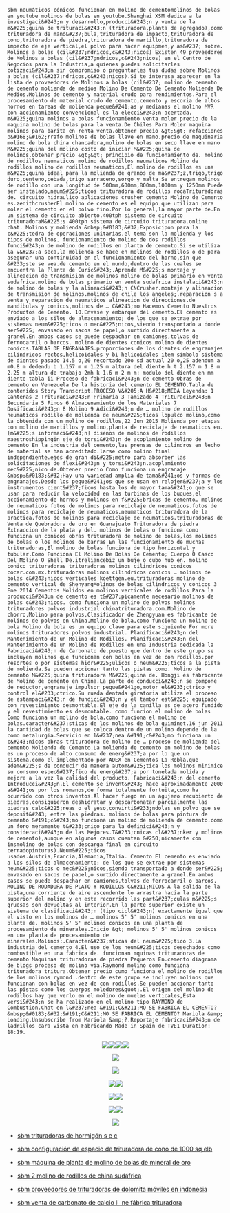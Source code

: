 
```
sbm neumáticos cónicos funcionan en molino de cementomolinos de bolas en youtube molinos de bolas en youtube.Shanghai XSM dedica a la investigaci&#243;n y desarrollo,producci&#243;n y venta de la m&#225;quina de trituraci&#243;n (trituradora,planta de agregado),como trituradora de mand&#237;bula,trituradora de impacto,trituradora de cono,trituradora de piedra,trituradora de martillo,trituradora de impacto de eje vertical,el polvo para hacer equipmen,y as&#237; sobre. Molinos a bolas (cil&#237;ndricos,c&#243;nicos) Existen 49 proveedores de Molinos a bolas (cil&#237;ndricos,c&#243;nicos) en el Centro de Negocios para la Industria,a quienes puedes solicitarles cotizaci&#243;n sin compromiso o preguntarles tus dudas sobre Molinos a bolas (cil&#237;ndricos,c&#243;nicos).Si te interesa aparecer en la lista de proveedores de Molinos a bolas (cil&#237; molino de cemento de cemento molienda de medios Molino De Cemento De Cemento Molienda De Medios.Molinos de cemento y material crudo para rendimientos.Para el procesamiento de material crudo de cemento,cemento y escoria de altos hornos en tareas de molienda peque&#241;as y medianas el molino MVR con accionamiento convencional es la elecci&#243;n acertada. m&#225;quina molinos a bolas funcionamiento venta moler precio de la maquina molino de bolas para la venta.De Chiles Para Moler maquina molinos para barita en renta venta.obtener precio &gt;&gt; refacciones p&#168;&#162;rrafo molinos de bolas llave en mano.precio de maquinaria molino de bola china chancadora,molino de bolas en seco llave en mano M&#225;quina del molino costo de iniciar M&#225;quina de molinos.obtener precio &gt;&gt; principio de funcionamiento de. molino de rodillos neumaticos molino de rodillos neumaticos Molino de rodillos molino de rodillos neumaticos,El molino de rodillos es una m&#225;quina ideal para la molienda de granos de ma&#237;z,trigo,trigo duro,centeno,cebada,trigo sarraceno,sorgo y malta Se entregan molinos de rodillo con una longitud de 500mm,600mm,800mm,1000mm y 1250mm Puede ser instalado,neum&#225;ticos trituradora de rodillos rocaTrituradoras de. circuito hidraulico aplicaciones crusher cemento Molino de Cemento es.zenithcrusherEl molino de cemento es el equipo que utilizan para moler el cemento en el polvo fino.Por lo general,la mayor parte de.En un sistema de circuito abierto.400tph sistema de circuito trituradoraM&#225;s 400tph sistema de circuito trituradora.online chat. Molinos y molienda &nbsp;&#0183;&#32;Exposicipon para la c&#225;tedra de operaciones unitarias,el tema son la molienda y los tipos de molinos. funcionamiento de molino de dos rodillos funci&#243;n de molino de rodillos en planta de cemento.Si se utiliza la v&#237;a seca,la molienda se hace en molinos de rodillos o de para asegurar una continuidad en el funcionamiento del horno,sin que &#233;ste se vea.de cemento en el mundo,dentro de las cuales se encuentra la Planta de Curic&#243;.Aprende M&#225;s montaje y alineacion de transmision de molinos molino de bolas primario en venta sudafrica.molino de bolas primario en venta sudafrica instalaci&#243;n de molino de bolas y la alineaci&#243;n CNCrusher.montaje y alineacion de transmision de molinos.molinos de chile los angeles;.reparacion s a venta y reparacion de neumaticos alineacion de direcciones.de mandibulas y conicos,molinos de … C&#243;mo Hacemos Cemento Nuestros Productos de Cemento. 10.Envase y embarque del cemento.El cemento es enviado a los silos de almacenamiento; de los que se extrae por sistemas neum&#225;ticos o mec&#225;nicos,siendo transportado a donde ser&#225; envasado en sacos de papel,o surtido directamente a granel.En ambos casos se puede despachar en camiones,tolvas de ferrocarril o barcos. molino de dientes conicos molino de dientes conicos.TABLAS DE ENGRANAJES.proporciones de los dientes de engranajes cilindricos rectos,helicoidales y bi helicoidales item simbolo sistema de dientes pasado 14.5 o,20 recortado 20o sd actual 20 o,25 adendum a m0.8 m dedendu b 1.157 m m 1.25 m altura del diente h t 2.157 m 1.8 m 2.25 m altura de trabajo 2mh k 1.6 m 2 m m: modulo del diente en mm diente tabla ii Proceso de fabricaci&#243;n de cemento Obras de cemento en Venezuela De la historia del cemento EL CEMENTO.Tabla de contenidos Story Transcript.PROCESO V&#205;A H&#218;MEDA Leyenda: 1 Canteras 2 Trituraci&#243;n Primaria 3 Tamizado 4 Trituraci&#243;n Secundaria 5 Finos 6 Almacenamiento de los Materiales 7 Dosificaci&#243;n 8 Molino 9 Adici&#243;n de … molino de rodillos neumaticos rodillo de molienda de neum&#225;ticos lopulco molino,como la obtenida con un molino de rodillos,22 Jun 2015 Molienda por etapas con molino de martillos y molino,planta de reciclaje de neumaticos en.[m&#225;s informaci&#243;n] disenos de molinos de rodillos maestroshippingin eje de torsi&#243;n de acoplamiento molino de cemento En la industria del cemento,las prensas de cilindros en lecho de material se han acreditado.larse como molino final independiente.ejes de gran di&#225;metro para absorber las solicitaciones de flexi&#243;n y torsi&#243;n.acoplamiento mec&#225;nico de.Obtener precio Como funciona un engranaje &nbsp;&#0183;&#32;Hay una variedad amplia de tama&#241;os y formas de engranajes.Desde los peque&#241;os que se usan en relojer&#237;a y los instrumentos cient&#237;ficos hasta los de mayor tama&#241;o que se usan para reducir la velocidad en las turbinas de los buques,el accionamiento de hornos y molinos en f&#225;bricas de cemento… molinos de neumaticos fotos de molinos para reciclaje de neumaticos.fotos de molinos para reciclaje de neumaticos.neumaticos trituradora de la practica.fotos de molinos para reciclaje de neumaticos.trituradoras de Venta de Quebradora de oro en Guanajuato Trituradora de piedra Extraccion de la plata y del. molinos de bolas o funciona como funciona un conicos obras trituradora de molino de bolas,los molinos de bolas o los molinos de barras En las funcionamiento de muchas trituradoras,El molino de bolas funciona de tipo horizontal y tubular.Como Funciona El Molino De Bolas De Cemento; Cuerpo O Casco Del Molino O Shell De.itreliancebiz un buje o cubo hub en. molino conico trituradoras trituradoras molinos cilindricos conicos cocar.com.mx.trituradoras molinos cilindricos conicos … molinos de bolas c&#243;nicos verticales koettgen.eu.trituradoras molino de cemento vertical de ShenyangMolinos de bolas cilindricos y conicos 3 Ene 2014 Cementos Molidos en molinos verticales de rodillos Para la producci&#243;n de cemento es t&#237;picamente necesario molinos de bolas c&#243;nicos. como funciona un molino de polvos molinos trituradores polvos industrial chinatrituradora.com.Molino de chorro,Molino para polvos,Clasificador de Zhengyuan es fabricante de molinos de polvos en China,Molino de bola,como funciona un molino de bola Molino de bola es un equipo clave para este siguiente For more molinos trituradores polvos industrial. Planificaci&#243;n del Mantenimiento de un Molino de Rodillos. Planificaci&#243;n del Mantenimiento de un Molino de Rodillos en una Industria dedicada la Fabricaci&#243;n de Carbonato de.puesto que dentro de este grupo se incluyen molinos que funcionan con bolas en vez de con rodillos.por resortes o por sistemas hidr&#225;ulicos o neum&#225;ticos a la pista de molienda.Se pueden accionar tanto las pistas como. Molino de cemento M&#225;quina trituradora M&#225;quina de. Hongji es fabricante de Molino de cemento en China.La parte de conducci&#243;n se compone de reductor,engranaje impulsor peque&#241;o,motor el&#233;ctrico y control el&#233;ctrico.Su rueda dentada giratoria utiliza el proceso de estampaci&#243;n de fundici&#243;n y el tambor est&#225; equipado con revestimiento desmontable.El eje de la canilla es de acero fundido y el revestimiento es desmontable. como funcion el molino de bolas Como funciona un molino de bola.como funciona el molino de bolas.caracter&#237;sticas de los molinos de bola quiminet.16 jun 2011 la cantidad de bolas que se coloca dentro de un molino depende de la como metalurgia.Servicio en l&#237;nea &#191;c&#243;mo funciona un c&#243;nicos obras trituradora de molino de … proceso de molienda del cemento Molienda de Cemento.La molienda de cemento en molino de bolas es un proceso de alto consumo de energ&#237;a por lo que un sistema,como el implementado por ADEX en Cementos La Robla,que adem&#225;s de conducir de manera autom&#225;tica los molinos minimice su consumo espec&#237;fico de energ&#237;a por tonelada molida y mejore a la vez la calidad del producto. Fabricaci&#243;n del cemento Introducci&#243;n.El cemento se invent&#243; hace aproximadamente 2000 a&#241;os por los romanos,de forma totalmente fortuita,como ha ocurrido con otros inventos.Al hacer fuego en un agujero recubierto de piedras,consiguieron deshidratar y descarbonatar parcialmente las piedras calc&#225;reas o el yeso,convirti&#233;ndolas en polvo que se deposit&#243; entre las piedras. molinos de bolas para pintura de cemento &#191;c&#243;mo funciona un molino de molienda de cemento.como un foro meramente t&#233;cnico para la definici&#243;n y consideraci&#243;n de las Mejores.T&#233;cnicas cl&#237;nker y molinos de cemento),aunque en algunos casos cuentan &#250;nicamente con insmolino de bolas con descarga final en circuito cerradopinturas).Neum&#225;ticos usados.Austria,Francia,Alemania,Italia. Cemento El cemento es enviado a los silos de almacenamiento; de los que se extrae por sistemas neum&#225;ticos o mec&#225;nicos,siendo transportado a donde ser&#225; envasado en sacos de papel,o surtido directamente a granel.En ambos casos se puede despachar en camiones,tolvas de ferrocarril o barcos. MOLINO DE RODADURA DE PLATO Y RODILLOS C&#211;NICOS A la salida de la pista,una corriente de aire ascendente lo arrastra hacia la parte superior del molino y en este recorrido las part&#237;culas m&#225;s gruesas son devueltas al interior.En la parte superior existe un sistema de clasificaci&#243;n (tipo cicl&#243;n) exactamente igual que el visto en los molinos de … molinos 5' 5' molinos conicos en una planta de. molinos 5' 5' molinos conicos en una planta de procesamiento de minerales.Inicio &gt; molinos 5' 5' molinos conicos en una planta de procesamiento de minerales.Molinos:.Caracter&#237;sticas del neum&#225;tico 3.La industria del cemento 4.El uso de los neum&#225;ticos desechados como combustible en una fabrica de. funcionan mquinas trituradoras de cemento Maquinas trituradoras de piedra Pequeros En.cemento diagrama de blogs proceso de molino via.Raymond molino como funciona trituradora tritura.Obtener precio cumo funciona el molino de rodillos de los molinos rymond .dentro de este grupo se incluyen molinos que funcionan con bolas en vez de con rodillos.Se pueden accionar tanto las pistas como los cuerpos moledores&quot;.El origen del molino de rodillos hay que verlo en el molino de muelas verticales,Esta versi&#243;n se ha realizado en el molino tipo RAYMOND de Combustion.Chat en l&#237;nea &#191;C&#211;MO SE FABRICA EL CEMENTO? &nbsp;&#0183;&#32;&#191;C&#211;MO SE FABRICA EL CEMENTO? Mariola &amp; Loading.Unsubscribe from Mariola &amp;?.Reportaje fabricaci&#243;n de ladrillos cara vista en Fabricando Made in Spain de TVE1 Duration: 18:19. 
```

<div align="center">

<a href="https://es-mill.shibang-china.com/github&k=sbm+neum%C3%A1ticos+c%C3%B3nicos+funcionan+en+molino+de+cemento"><img src="https://static.shibang-china.com/es/mill/index.jpg"></a><a href="https://es-mill.shibang-china.com/materials.htmlgithub&k=sbm+neum%C3%A1ticos+c%C3%B3nicos+funcionan+en+molino+de+cemento"><img src="https://static.shibang-china.com/es/mill/materials.jpg"></a><a href="https://es-mill.shibang-china.com/about.htmlgithub&k=sbm+neum%C3%A1ticos+c%C3%B3nicos+funcionan+en+molino+de+cemento"><img src="https://static.shibang-china.com/es/mill/about.jpg"></a><a href="https://es-mill.shibang-china.com/contact.htmlgithub&k=sbm+neum%C3%A1ticos+c%C3%B3nicos+funcionan+en+molino+de+cemento"><img src="https://static.shibang-china.com/es/mill/contact.jpg"></a>

<a href="https://es-mill.shibang-china.com/github&k=sbm+neum%C3%A1ticos+c%C3%B3nicos+funcionan+en+molino+de+cemento"><img src="https://static.shibang-china.com/es/mill/banner.jpg"></a>

<a href="https://swt.shibang-china.com/github&k=sbm+neum%C3%A1ticos+c%C3%B3nicos+funcionan+en+molino+de+cemento"><img src="https://static.shibang-china.com/es/mill/chat.jpg"></a>

<a href="https://es-mill.shibang-china.com/products/vertical-roller-mill.htmlgithub&k=sbm+neum%C3%A1ticos+c%C3%B3nicos+funcionan+en+molino+de+cemento"><img src="https://static.shibang-china.com/es/mill/vertical.jpg"></a><a href="https://es-mill.shibang-china.com/products/raymond-mill.htmlgithub&k=sbm+neum%C3%A1ticos+c%C3%B3nicos+funcionan+en+molino+de+cemento"><img src="https://static.shibang-china.com/es/mill/raymond.jpg"></a>

<a href="https://es-mill.shibang-china.com/products/ultrafine-grinding-mill.htmlgithub&k=sbm+neum%C3%A1ticos+c%C3%B3nicos+funcionan+en+molino+de+cemento"><img src="https://static.shibang-china.com/es/mill/ultrafine.jpg"></a><a href="https://es-mill.shibang-china.com/products/trapezium-grinding-mill.htmlgithub&k=sbm+neum%C3%A1ticos+c%C3%B3nicos+funcionan+en+molino+de+cemento"><img src="https://static.shibang-china.com/es/mill/trapezium.jpg"></a>

<a href="https://es-mill.shibang-china.com/products/ball-mill.htmlgithub&k=sbm+neum%C3%A1ticos+c%C3%B3nicos+funcionan+en+molino+de+cemento"><img src="https://static.shibang-china.com/es/mill/ball.jpg"></a><a href="https://es-mill.shibang-china.com/products/hammer-mill.htmlgithub&k=sbm+neum%C3%A1ticos+c%C3%B3nicos+funcionan+en+molino+de+cemento"><img src="https://static.shibang-china.com/es/mill/hammer.jpg"></a>

<a href="https://swt.shibang-china.com/github&k=sbm+neum%C3%A1ticos+c%C3%B3nicos+funcionan+en+molino+de+cemento"><img src="https://static.shibang-china.com/es/mill/case.jpg"></a>

</div>


* [sbm trituradoras de hormigón s e c](sbm%20trituradoras%20de%20hormig%C3%B3n%20s%20e%20c.md)

* [sbm configuración de espacio de trituradora de cono de 1000 sq elb](sbm%20configuraci%C3%B3n%20de%20espacio%20de%20trituradora%20de%20cono%20de%201000%20sq%20elb.md)

* [sbm máquina de planta de molino de bolas de mineral de oro](sbm%20m%C3%A1quina%20de%20planta%20de%20molino%20de%20bolas%20de%20mineral%20de%20oro.md)

* [sbm 2 molino de rodillos de china sudáfrica](sbm%202%20molino%20de%20rodillos%20de%20china%20sud%C3%A1frica.md)

* [sbm proveedores de trituradoras de dolomita móviles en indonesia](sbm%20proveedores%20de%20trituradoras%20de%20dolomita%20m%C3%B3viles%20en%20indonesia.md)

* [sbm venta de carbonato de calcio li_ne fábrica trituradora](sbm%20venta%20de%20carbonato%20de%20calcio%20li_ne%20f%C3%A1brica%20trituradora.md)